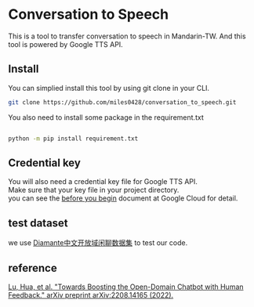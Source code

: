 # Conversation to Speech

This is a tool to transfer conversation to speech in Mandarin-TW.
And this tool is powered by Google TTS API.

## Install

You can simplied install this tool by using git clone in your CLI.

```bash
git clone https://github.com/miles0428/conversation_to_speech.git
```

You also need to install some package in the requirement.txt

```bash

python -m pip install requirement.txt

```

## Credential key

You will also need a credential key file for Google TTS API.  
Make sure that your key file in your project directory.  
you can see the [before you begin](https://cloud.google.com/text-to-speech/docs/create-audio-text-command-line) document at Google Cloud for detail.

## test dataset

we use [Diamante中文开放域闲聊数据集](https://www.luge.ai/#/luge/dataDetail?id=52) to test our code.

## reference

[Lu, Hua, et al. "Towards Boosting the Open-Domain Chatbot with Human Feedback." arXiv preprint arXiv:2208.14165 (2022).](https://arxiv.org/pdf/2208.14165.pdf)
